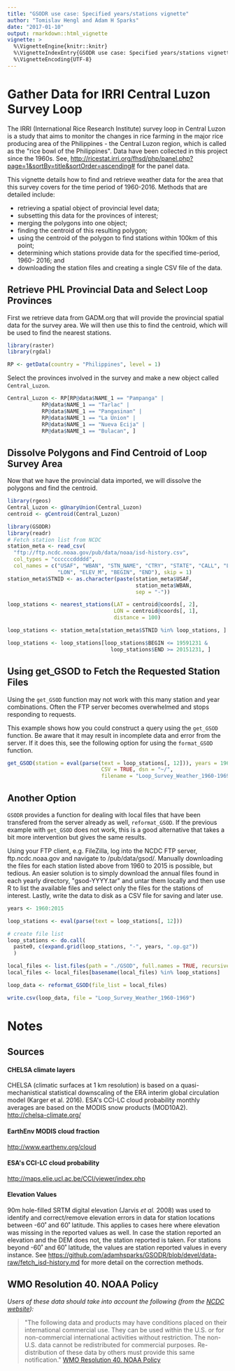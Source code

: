 ```yaml
---
title: "GSODR use case: Specified years/stations vignette"
author: "Tomislav Hengl and Adam H Sparks"
date: "2017-01-10"
output: rmarkdown::html_vignette
vignette: >
  %\VignetteEngine{knitr::knitr}
  %\VignetteIndexEntry{GSODR use case: Specified years/stations vignette}
  %\VignetteEncoding{UTF-8}
---
```


# Gather Data for IRRI Central Luzon Survey Loop

The IRRI (International Rice Research Institute) survey loop in Central Luzon
is a study that aims to monitor the changes in rice farming in the major rice
producing area of the Philippines - the Central Luzon region, which is called as
the "rice bowl of the Philippines". Data have been collected in this project
since the 1960s. See, <http://ricestat.irri.org/fhsd/php/panel.php?page=1&sortBy=title&sortOrder=ascending#>
for the panel data.

This vignette details how to find and retrieve weather data for the area that
this survey covers for the time period of 1960-2016. Methods that are detailed
include: 
  * retrieving a spatial object of provincial level data;
  * subsetting this data for the provinces of interest;
  * merging the polygons into one object;
  * finding the centroid of this resulting polygon;
  * using the centroid of the polygon to find stations within 100km of this
  point;
  * determining which stations provide data for the specified time-period, 1960-
  2016; and 
  * downloading the station files and creating a single CSV file of the data.

## Retrieve PHL Provincial Data and Select Loop Provinces
First we retrieve data from GADM.org that will provide the provincial spatial
data for the survey area. We will then use this to find the centroid, which will
be used to find the nearest stations.

```r
library(raster)
library(rgdal)

RP <- getData(country = "Philippines", level = 1)
```
Select the provinces involved in the survey and make a new object called
`Central_Luzon`.


```r
Central_Luzon <- RP[RP@data$NAME_1 == "Pampanga" | 
           RP@data$NAME_1 == "Tarlac" |
           RP@data$NAME_1 == "Pangasinan" |
           RP@data$NAME_1 == "La Union" |
           RP@data$NAME_1 == "Nueva Ecija" |
           RP@data$NAME_1 == "Bulacan", ]
```

## Dissolve Polygons and Find Centroid of Loop Survey Area
Now that we have the provincial data imported, we will dissolve the polygons and
find the centroid.


```r
library(rgeos)
Central_Luzon <- gUnaryUnion(Central_Luzon)
centroid <- gCentroid(Central_Luzon)
```


```r
library(GSODR)
library(readr)
# Fetch station list from NCDC
station_meta <- read_csv(
  "ftp://ftp.ncdc.noaa.gov/pub/data/noaa/isd-history.csv",
  col_types = "ccccccddddd",
  col_names = c("USAF", "WBAN", "STN_NAME", "CTRY", "STATE", "CALL", "LAT",
                "LON", "ELEV_M", "BEGIN", "END"), skip = 1)
station_meta$STNID <- as.character(paste(station_meta$USAF,
                                         station_meta$WBAN,
                                         sep = "-"))

loop_stations <- nearest_stations(LAT = centroid@coords[, 2],
                                  LON = centroid@coords[, 1], 
                                  distance = 100)

loop_stations <- station_meta[station_meta$STNID %in% loop_stations, ]

loop_stations <- loop_stations[loop_stations$BEGIN <= 19591231 &
                                 loop_stations$END >= 20151231, ]
```

## Using get_GSOD to Fetch the Requested Station Files
Using the `get_GSOD` function may not work with this many station and year
combinations. Often the FTP server becomes overwhelmed and stops responding
to requests.

This example shows how you could construct a query using the `get_GSOD`
function. Be aware that it may result in incomplete data and error from the
server. If it does this, see the following option for using the `format_GSOD`
function.


```r
get_GSOD(station = eval(parse(text = loop_stations[, 12])), years = 1960:2015,
                              CSV = TRUE, dsn = "~/",
                              filename = "Loop_Survey_Weather_1960-1969")
```

## Another Option
`GSODR` provides a function for dealing with local files that have been
transfered from the server already as well, `reformat_GSOD`. If the previous
example with `get_GSOD` does not work, this is a good alternative that takes a
bit more intervention but gives the same results.

Using your FTP client, e.g. FileZilla, log into the NCDC FTP server,
ftp.ncdc.noaa.gov and navigate to /pub/data/gsod/. Manually downloading the
files for each station listed above from 1960 to 2015 is possible, but tedious.
An easier solution is to simply download the annual files found in each yearly
directory, "gsod-YYYY.tar" and untar them locally and then use R to
list the available files and select only the files for the stations of interest.
Lastly, write the data to disk as a CSV file for saving and later use.


```r
years <- 1960:2015

loop_stations <- eval(parse(text = loop_stations[, 12]))

# create file list
loop_stations <- do.call(
  paste0, c(expand.grid(loop_stations, "-", years, ".op.gz"))
  )

local_files <- list.files(path = "./GSOD", full.names = TRUE, recursive = TRUE)
local_files <- local_files[basename(local_files) %in% loop_stations]

loop_data <- reformat_GSOD(file_list = local_files)

write.csv(loop_data, file = "Loop_Survey_Weather_1960-1969")
```

# Notes

## Sources

#### CHELSA climate layers
CHELSA (climatic surfaces at 1 km resolution) is based on a quasi-mechanistical
statistical downscaling of the ERA interim global circulation model
(Karger et al. 2016). ESA's CCI-LC cloud probability monthly averages are based
on the MODIS snow products (MOD10A2). <http://chelsa-climate.org/>

#### EarthEnv MODIS cloud fraction 
<http://www.earthenv.org/cloud>

#### ESA's CCI-LC cloud probability
<http://maps.elie.ucl.ac.be/CCI/viewer/index.php>

#### Elevation Values

90m hole-filled SRTM digital elevation (Jarvis *et al.* 2008) was used
to identify and correct/remove elevation errors in data for station
locations between -60˚ and 60˚ latitude. This applies to cases here
where elevation was missing in the reported values as well. In case the
station reported an elevation and the DEM does not, the station reported
is taken. For stations beyond -60˚ and 60˚ latitude, the values are
station reported values in every instance. See
<https://github.com/adamhsparks/GSODR/blob/devel/data-raw/fetch_isd-history.md>
for more detail on the correction methods.

## WMO Resolution 40. NOAA Policy

*Users of these data should take into account the following (from the
[NCDC website](http://www7.ncdc.noaa.gov/CDO/cdoselect.cmd?datasetabbv=GSOD&countryabbv=&georegionabbv=)):*

> "The following data and products may have conditions placed on their 
international commercial use. They can be used within the U.S. or for
non-commercial international activities without restriction. The
non-U.S. data cannot be redistributed for commercial purposes.
Re-distribution of these data by others must provide this same
notification." [WMO Resolution 40. NOAA
Policy](http://www.wmo.int/pages/about/Resolution40.html)

